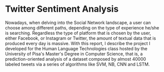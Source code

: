 # Twitter Sentiment Analysis

Nowadays, when delving into the Social Network landscape, a user can choose 
among different paths, depending on the type of experience he/she is 
searching. Regardless the type of platform that is chosen by the user, either 
Facebook, or Instagram or Twitter, the amount of textual data that is produced 
every day is massive. With this report, I describe the project I developed for the Human Language Technologies class hosted by the University of Pisa's 
Master's Degree in Computer Science, that is, a prediction-oriented analysis 
of a dataset composed by almost $40000$ labeled tweets via a series of 
algorithms like SVM, NB, CNN and LSTM.

